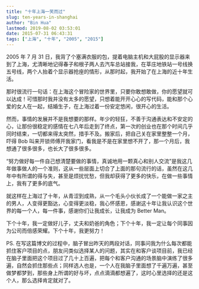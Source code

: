 ```yaml
---
title: "十年上海一笑而过"
slug: ten-years-in-shanghai
author: "Bin Hua"
lastmod: 2019-08-02 03:53:01
date: 2015-07-31 06:43:31
tags: ["上海", "十年", "2005", "2015"]
---
```


2005 年 7 月 31 日，我背了个塞满衣服的包，提着电脑主机和大屁股的显示器来到了上海，尤清晰地记得春子和根子两人去汽车总站接我，在莘庄地铁站一号线换五号线，两个人抬着个显示器抢座的情形，从那时起，我开始了在上海的近十年生活。

那时很流行一句话：在上海这个冒险家的世界里，只要你敢想敢做，你的愿望就可以达成！可惜那时我并没有太多的愿望，只想着能开开心心的写代码，能和那个心爱的女人在一起，结婚生子，在上海过着一份安定悠闲，很开心的生活。

然而，事情的发展并不是我想要的那样。年少的轻狂，不善于沟通表达和不安定的心，让那份很稳定的感情在七八年后走到了终点，第一次的创业也在那个时间几乎同时结束，一切都来得太突然，措手不及。搬家后，把自己关在家里整整一个月，吓得 Bob 叫来开锁师傅开我家门，看我是不是在家里想不开了，那一个月后，我想通了很多很多，也长大了很多很多。

“努力做好每一件自己想清楚要做的事情，真诚地用一颗真心和别人交流”是我这几年做事做人的一个准则，这从一些层面上切合了上面的那句流行的话，虽然在这几年中有所谓的得与失，甚至是烦扰忧愁，但我却获得了更多的快乐，在做一些事情上，我有了更多的底气。

就这样在上海过了十年，从青涩到成熟，从一个毛头小伙长成了一个能做一家之主的男人，人变得更豁达，心变得更淡稳，我心怀感恩，感谢这十年让我认识这个世界的每一个人，每一件事，感谢你们让我成长，让我成为 Better Man。

下个十年，我一定做好儿子，丈夫和奶爸的角色；下个十年，我一定让每个同事因为公司而倍感荣耀。下个十年，我更努力！

PS. 在写这篇博文的过程中，脑子冒出昨天的两段对话，同事问我为什么每次都能抓住客户项目的点，朋友问类似选择某人的问题，其实在和客户谈项目前，我已经在脑子里面把这个项目过了几十上百遍，把每个和客户沟通的场景脑中演练了很多遍，自然会抓住那些点；同样选人也是，一个人在我脑子里面想了千遍万遍，甚至做梦都梦到，那些身上所谓的好与坏，点点滴滴都想遍了，这时心里选择的还是这个人，那么选择肯定就对了。